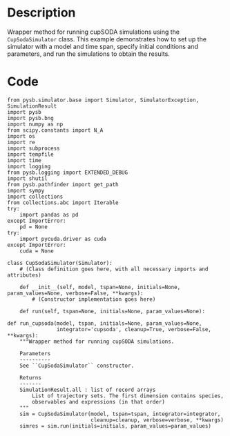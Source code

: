 # Description
Wrapper method for running cupSODA simulations using the `CupSodaSimulator` class. This example demonstrates how to set up the simulator with a model and time span, specify initial conditions and parameters, and run the simulations to obtain the results.

# Code
```
from pysb.simulator.base import Simulator, SimulatorException, SimulationResult
import pysb
import pysb.bng
import numpy as np
from scipy.constants import N_A
import os
import re
import subprocess
import tempfile
import time
import logging
from pysb.logging import EXTENDED_DEBUG
import shutil
from pysb.pathfinder import get_path
import sympy
import collections
from collections.abc import Iterable
try:
    import pandas as pd
except ImportError:
    pd = None
try:
    import pycuda.driver as cuda
except ImportError:
    cuda = None

class CupSodaSimulator(Simulator):
    # (Class definition goes here, with all necessary imports and attributes)
    
    def __init__(self, model, tspan=None, initials=None, param_values=None, verbose=False, **kwargs):
        # (Constructor implementation goes here)

    def run(self, tspan=None, initials=None, param_values=None):

def run_cupsoda(model, tspan, initials=None, param_values=None,
                integrator='cupsoda', cleanup=True, verbose=False, **kwargs):
    """Wrapper method for running cupSODA simulations.
    
    Parameters
    ----------
    See ``CupSodaSimulator`` constructor.
    
    Returns
    -------
    SimulationResult.all : list of record arrays
        List of trajectory sets. The first dimension contains species,
        observables and expressions (in that order)
    """
    sim = CupSodaSimulator(model, tspan=tspan, integrator=integrator,
                           cleanup=cleanup, verbose=verbose, **kwargs)
    simres = sim.run(initials=initials, param_values=param_values)

```
